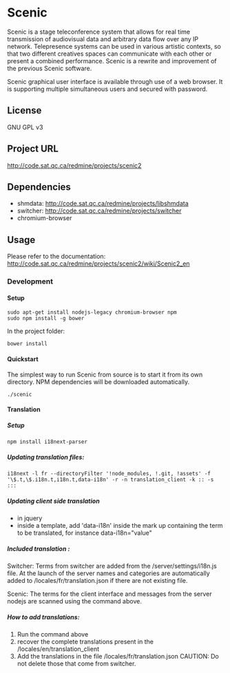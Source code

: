 # Scenic 
Scenic is a stage teleconference system that allows for real time transmission of audiovisual data and arbitrary data flow over any IP network. Telepresence systems can be used in various artistic contexts, so that two different creatives spaces can communicate with each other or present a combined performance. Scenic is a rewrite and improvement of the previous Scenic software.

Scenic graphical user interface is available through use of a web browser. It is supporting multiple simultaneous users and secured with password.

## License
GNU GPL v3

## Project URL
http://code.sat.qc.ca/redmine/projects/scenic2

## Dependencies

- shmdata: http://code.sat.qc.ca/redmine/projects/libshmdata
- switcher: http://code.sat.qc.ca/redmine/projects/switcher
- chromium-browser

## Usage
Please refer to the documentation: http://code.sat.qc.ca/redmine/projects/scenic2/wiki/Scenic2_en

### Development

#### Setup

    sudo apt-get install nodejs-legacy chromium-browser npm
    sudo npm install -g bower
    
In the project folder:
    
    bower install

#### Quickstart
The simplest way to run Scenic from source is to start it from its own directory.
NPM dependencies will be downloaded automatically.
    
    ./scenic

#### Translation

##### Setup

    npm install i18next-parser

##### Updating translation files: 

    i18next -l fr --directoryFilter '!node_modules, !.git, !assets' -f '\$.t,\$.i18n.t,i18n.t,data-i18n' -r -n translation_client -k :: -s :::

##### Updating client side translation 

- in jquery
- inside a template, add 'data-i18n' inside the mark up containing the term to be translated, for instance data-i18n="value"

##### Included translation : 

Switcher:
Terms from switcher are added from the /server/settings/i18n.js file. At the launch of the server names and categories are automatically added to /locales/fr/translation.json if there are not existing file.

Scenic:
The terms for the client interface and messages from the server nodejs are scanned using the command above.

##### How to add translations:

1. Run the command above
2. recover the complete translations present in the /locales/en/translation_client
3. Add the translations in the file /locales/fr/translation.json CAUTION: Do not delete those that come from switcher.